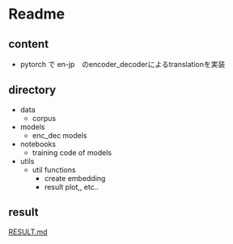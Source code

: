 # Readme
## content
* pytorch で en-jp　のencoder_decoderによるtranslationを実装

## directory
* data
    * corpus
* models
    * enc_dec models
* notebooks
    * training code of models
* utils
    * util functions
        * create embedding
        * result plot,, etc..

## result
[RESULT.md](./RESULT.md)
